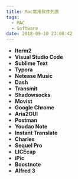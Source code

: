 ```yaml
---
title: Mac常用软件列表
tags:
  - MAC
  - Software
date: 2018-09-10 23:08:42
---
```


- **Iterm2**
- **Visual Studio Code**
- **Sublime Text**
- **Typora**
- **Netease Music**
- **Dash**
- **Transmit**
- **Shadowsocks**
- **Movist**
- **Google Chrome**
- **Aria2GUI**
- **Postman**
- **Youdao Note**
- **Instant  Translate**
- **Charles**
- **Sequel Pro**
- **LICEcap**
- **iPic**
- **Boostnote**
- **Alfred 3**​